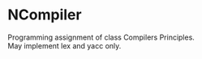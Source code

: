 # NCompiler

Programming assignment of class Compilers Principles.  
May implement lex and yacc only.

